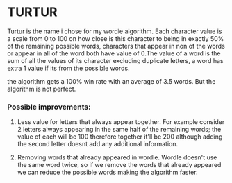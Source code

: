 <h1>TURTUR</h1>
Turtur is the name i chose for my wordle algorithm. Each character value is a scale from 0 to 100 on how close is this character to being in exactly 50% of the remaining possible words, characters that appear in non of the words or appear in all of the word both have value of 0.The value of a word is the sum of all the values of its character excluding duplicate letters, a word has extra 1 value if its from the possible words.

the algorithm gets a 100% win rate with an average of 3.5 words. But the algorithm is not perfect.
<h3>Possible improvements:</h3>

1. Less value for letters that always appear together. For example consider 2 letters always appearing in the same half of the remaining words; the value of each will be 100 therefore together it'll be 200 although adding the second letter doesnt add any additional information.

2. Removing words that already appeared in wordle. Wordle doesn't use the same word twice, so if we remove the words that already appeared we can reduce the possible words making the algorithm faster.
